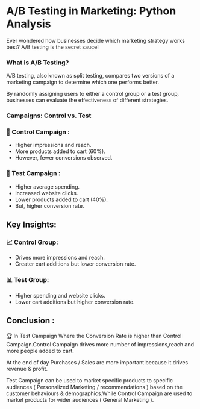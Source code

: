 #  A/B Testing in Marketing: Python Analysis

Ever wondered how businesses decide which marketing strategy works best? A/B testing is the secret sauce! 

### What is A/B Testing?

A/B testing, also known as split testing, compares two versions of a marketing campaign to determine which one performs better. 

By randomly assigning users to either a control group or a test group, businesses can evaluate the effectiveness of different strategies.

### Campaigns: Control vs. Test

### 🚀 Control Campaign : 

 - Higher impressions and reach.
 - More products added to cart (60%).
 - However, fewer conversions observed.

### 🔬 Test Campaign :

 - Higher average spending.
 - Increased website clicks.
 - Lower products added to cart (40%).
 - But, higher conversion rate.

## Key Insights:

### 📈 Control Group:
 - Drives more impressions and reach.
 - Greater cart additions but lower conversion rate.

### 📊 Test Group:
 - Higher spending and website clicks.
 - Lower cart additions but higher conversion rate.

## Conclusion :

🏆 In Test Campaign Where the Conversion Rate is higher than Control Campaign.Control Campaign drives more number of impressions,reach and more people added to cart.

At the end of day Purchases / Sales are more important because it drives revenue & profit.

Test Campaign can be used to market specific products to specific audiences ( Personalized Marketing / recommendations ) based on the customer behaviours & demographics.While Control Campaign are used to market products for wider audiences ( General Marketing ).
